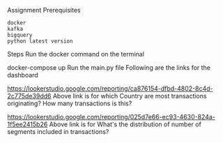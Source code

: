 Assignment
Prerequisites

    docker
    kafka
    bigquery 
    python latest version

Steps
Run the docker command on the terminal

docker-compose up
Run the main.py file 
Following are the links for the dashboard

https://lookerstudio.google.com/reporting/ca876154-dfbd-4802-8c4d-2c775de39dd6
Above link is for which Country are most transactions originating? How many transactions is this?

https://lookerstudio.google.com/reporting/025d7e66-ec93-4630-824a-1f5ee2415b26
Above link is for What's the distribution of number of segments included in transactions?



